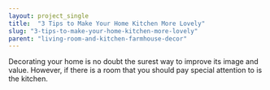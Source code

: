 ```yaml
---
layout: project_single
title:  "3 Tips to Make Your Home Kitchen More Lovely"
slug: "3-tips-to-make-your-home-kitchen-more-lovely"
parent: "living-room-and-kitchen-farmhouse-decor"
---
```

Decorating your home is no doubt the surest way to improve its image and value. However, if there is a room that you should pay special attention to is the kitchen.